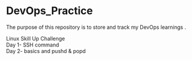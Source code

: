 # DevOps_Practice
The purpose of this repository is to store and track my DevOps learnings .

Linux Skill Up Challenge</br>
Day 1- SSH command</br>
Day 2- basics and pushd & popd</br>

